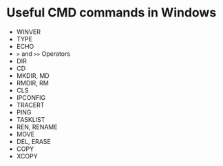 # Useful CMD commands in Windows 

- WINVER
- TYPE
- ECHO
- `>` and `>>` Operators
- DIR
- CD
- MKDIR, MD
- RMDIR, RM
- CLS
- IPCONFIG
- TRACERT
- PING
- TASKLIST
- REN, RENAME
- MOVE
- DEL, ERASE
- COPY
- XCOPY



